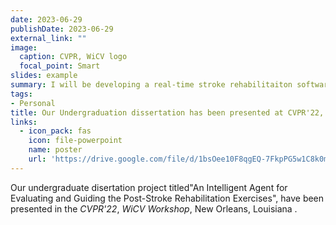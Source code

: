 ```yaml
---
date: 2023-06-29
publishDate: 2023-06-29
external_link: ""
image:
  caption: CVPR, WiCV logo
  focal_point: Smart
slides: example
summary: I will be developing a real-time stroke rehabilitaiton software for the people of Bangladesh.
tags:
- Personal
title: Our Undergraduation dissertation has been presented at CVPR'22, WiCV Workshop 
links:
  - icon_pack: fas
    icon: file-powerpoint
    name: poster
    url: 'https://drive.google.com/file/d/1bsOee10F8qgEQ-7FkpPG5w1C8k0mKTji/view'
---
```

Our undergraduate disertation project titled"An Intelligent Agent for Evaluating and Guiding the Post-Stroke Rehabilitation Exercises", have been presented in the *CVPR'22*, *WiCV Workshop*, New Orleans, Louisiana .